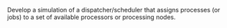 Develop a simulation of a dispatcher/scheduler that assigns processes (or jobs) to a set of available processors or processing
nodes.
